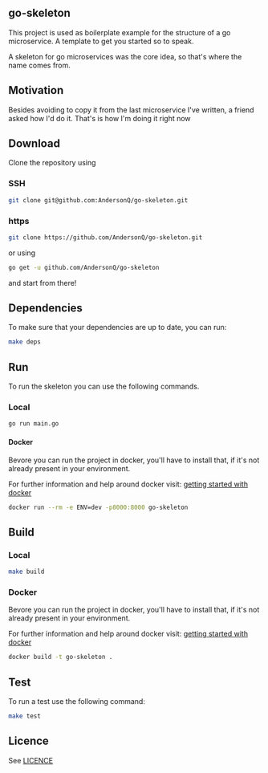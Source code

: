 go-skeleton
-----------
This project is used as boilerplate example for the structure of a go microservice. A template to get you started so to speak.

A skeleton for go microservices was the core idea, so that's where the name comes from.


## Motivation
Besides avoiding to copy it from the last microservice I've written, a friend asked how I'd do it.
That's is how I'm doing it right now


## Download

Clone the repository using 

### SSH

```bash
git clone git@github.com:AndersonQ/go-skeleton.git
```

### https

```bash
git clone https://github.com/AndersonQ/go-skeleton.git
```
or using 

```bash
go get -u github.com/AndersonQ/go-skeleton
```

and start from there!

## Dependencies

To make sure that your dependencies are up to date, you can run:

```bash
make deps
```

## Run

To run the skeleton you can use the following commands. 

### Local
```bash
go run main.go
```

#### Docker

Bevore you can run the project in docker, you'll have to install that, if it's not already present in your environment.

For further information and help around docker visit: [getting started with docker](https://docs.docker.com/get-started/)
```bash
docker run --rm -e ENV=dev -p8000:8000 go-skeleton
```

## Build

### Local
```bash
make build
```

### Docker

Bevore you can run the project in docker, you'll have to install that, if it's not already present in your environment.

For further information and help around docker visit: [getting started with docker](https://docs.docker.com/get-started/)

```bash
docker build -t go-skeleton .
```

## Test

To run a test use the following command:

```bash
make test
```
 
## Licence
See [LICENCE](LICENSE)
 
